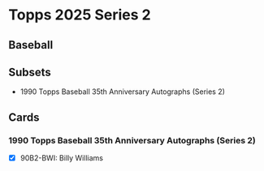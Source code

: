 # Topps 2025 Series 2
## Baseball

## Subsets

- 1990 Topps Baseball 35th Anniversary Autographs (Series 2)

## Cards

### 1990 Topps Baseball 35th Anniversary Autographs (Series 2)
- [x] 90B2-BWI: Billy Williams<br>
